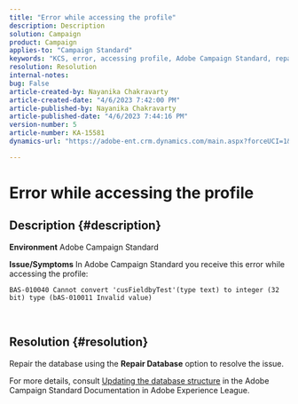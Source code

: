 ```yaml
---
title: "Error while accessing the profile"
description: Description
solution: Campaign
product: Campaign
applies-to: "Campaign Standard"
keywords: "KCS, error, accessing profile, Adobe Campaign Standard, repair database"
resolution: Resolution
internal-notes: 
bug: False
article-created-by: Nayanika Chakravarty
article-created-date: "4/6/2023 7:42:00 PM"
article-published-by: Nayanika Chakravarty
article-published-date: "4/6/2023 7:44:16 PM"
version-number: 5
article-number: KA-15581
dynamics-url: "https://adobe-ent.crm.dynamics.com/main.aspx?forceUCI=1&pagetype=entityrecord&etn=knowledgearticle&id=b9aab117-b3d4-ed11-a7c7-6045bd006b3d"

---
```

# Error while accessing the profile

## Description {#description}


<b>Environment</b>
Adobe Campaign Standard

<b>Issue/Symptoms</b>
In Adobe Campaign Standard you receive this error while accessing the profile:


```
BAS-010040 Cannot convert 'cusFieldbyTest'(type text) to integer (32 bit) type (bAS-010011 Invalid value)
```






 



## Resolution {#resolution}


Repair the database using the <b>Repair Database</b> option to resolve the issue.

For more details, consult [Updating the database structure](https://experienceleague.adobe.com/docs/campaign-standard/using/developing/adding-or-extending-a-resource/updating-the-database-structure.html?lang=en) in the Adobe Campaign Standard Documentation in Adobe Experience League.
